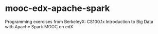 # mooc-edx-apache-spark
Programming exercises from BerkeleyX: CS100.1x Introduction to Big Data with Apache Spark MOOC on edX
